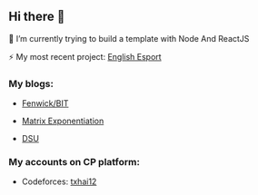 ## Hi there 👋

🌱 I’m currently trying to build a template with Node And ReactJS

⚡ My most recent project: [English Esport](https://github.com/trinhxhai2000/EE)

### My blogs:

- [Fenwick/BIT](https://olp.hou.edu.vn/post/8-fenwick)

- [Matrix Exponentiation](https://olp.hou.edu.vn/post/13-blog-matrix-exponentiation-txhai12)

- [DSU](https://olp.hou.edu.vn/post/12-blog-dsu-txhai12)

### My accounts on CP platform:

- Codeforces: [txhai12](https://codeforces.com/profile/txhai12)

<!--
**trinhxhai/trinhxhai** is a ✨ _special_ ✨ repository because its `README.md` (this file) appears on your GitHub profile.

Here are some ideas to get you started:

- 🔭 I’m currently working on ...
- 🌱 I’m currently learning ...
- 👯 I’m looking to collaborate on ...
- 🤔 I’m looking for help with ...
- 💬 Ask me about ...
- 📫 How to reach me: ...
- 😄 Pronouns: ...
- ⚡ Fun fact: ...
-->
